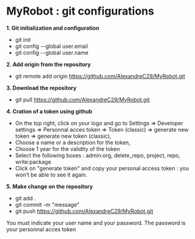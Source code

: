 # MyRobot : git configurations

**1. Git initialization and configuration**

- git init
- git config --global user.email <your email adresse>
- git config --global user.name <your user name>

**2. Add origin from the repository**
- git remote add origin https://github.com/AlexandreC29/MyRobot.git
  
**3. Download the repository**
- git pull https://github.com/AlexandreC29/MyRobot.git

**4. Cration of a token using github**
- On the top right, click on your logo and go to Settings => Developer settings => Personnal acces token => Token (classic) => generate new token => generate new token (classic),
- Choose a name or a description for the token,
- Choose 1 year for the validity of the token 
- Select the following boxes : admin:org, delete_repo, project, repo, write:package
- Click on "generate token" and copy your personal access token : you won’t be able to see it again.
  
**5. Make change on the repository** 
- git add .
- git commit -m "message"
- git push https://github.com/AlexandreC29/MyRobot.git

You must indicate your user name and your password. The password is your personnal acces token
